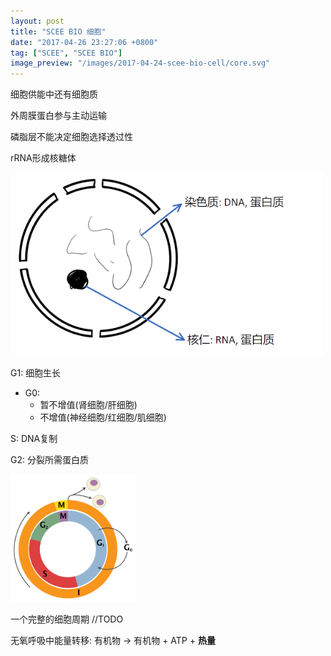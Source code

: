 ```yaml
---
layout: post
title: "SCEE BIO 细胞"
date: "2017-04-26 23:27:06 +0800"
tag: ["SCEE", "SCEE BIO"]
image_preview: "/images/2017-04-24-scee-bio-cell/core.svg"
---
```


细胞供能中还有细胞质

外周膜蛋白参与主动运输

磷脂层不能决定细胞选择透过性

rRNA形成核糖体

<img width="500px" src="/images/2017-04-24-scee-bio-cell/core.png">

G1: 细胞生长
* G0:
    * 暂不增值(肾细胞/肝细胞)
    * 不增值(神经细胞/红细胞/肌细胞)

S: DNA复制

G2: 分裂所需蛋白质

<img width="200px" src="/images/2017-04-24-scee-bio-cell/cell-cycle.svg">

一个完整的细胞周期 //TODO

无氧呼吸中能量转移: 有机物 -> 有机物 + ATP + __热量__